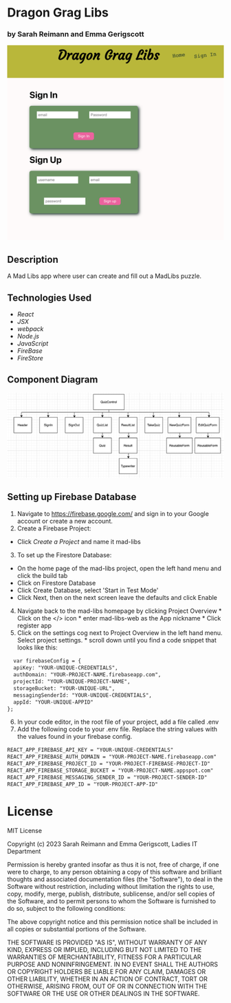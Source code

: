 # Dragon Grag Libs

### by Sarah Reimann and Emma Gerigscott

![home page](./src/imgs/home-page.png)

## Description

A Mad Libs app where user can create and fill out a MadLibs puzzle.

## Technologies Used
* _React_
* _JSX_
* _webpack_
* _Node.js_
* _JavaScript_
* _FireBase_
* _FireStore_

## Component Diagram

![component diagram](./src/imgs/component-diagram.png)

## Setting up Firebase Database
1. Navigate to https://firebase.google.com/ and sign in to your Google account or create a new account.
2. Create a Firebase Project:
  * Click _Create a Project_ and name it mad-libs
3. To set up the Firestore Database:
  * On the home page of the mad-libs project, open the left hand menu and click the build tab
  * Click on Firestore Database
  * Click Create Database, select 'Start in Test Mode'
  * Click Next, then on the next screen leave the defaults and click Enable

  4. Navigate back to the mad-libs homepage by clicking Project Overview
    * Click on the </> icon 
    * enter mad-libs-web as the App nickname
    * Click register app
  5. Click on the settings cog next to Project Overview in the left hand menu. Select project settings. 
    * scroll down until you find a code snippet that looks like this: 
  ```
    var firebaseConfig = {
    apiKey: "YOUR-UNIQUE-CREDENTIALS",
    authDomain: "YOUR-PROJECT-NAME.firebaseapp.com",
    projectId: "YOUR-UNIQUE-PROJECT-NAME",
    storageBucket: "YOUR-UNIQUE-URL",
    messagingSenderId: "YOUR-UNIQUE-CREDENTIALS",
    appId: "YOUR-UNIQUE-APPID"
  };
  ```
  6. In your code editor, in the root file of your project, add a file called .env
  7. Add the following code to your .env file. Replace the string values with the values found in your firebase config.
  ```
  REACT_APP_FIREBASE_API_KEY = "YOUR-UNIQUE-CREDENTIALS"
REACT_APP_FIREBASE_AUTH_DOMAIN = "YOUR-PROJECT-NAME.firebaseapp.com"
REACT_APP_FIREBASE_PROJECT_ID = "YOUR-PROJECT-FIREBASE-PROJECT-ID"
REACT_APP_FIREBASE_STORAGE_BUCKET = "YOUR-PROJECT-NAME.appspot.com"
REACT_APP_FIREBASE_MESSAGING_SENDER_ID = "YOUR-PROJECT-SENDER-ID"
REACT_APP_FIREBASE_APP_ID = "YOUR-PROJECT-APP-ID"
  ```

# License

MIT License

Copyright (c) 2023 Sarah Reimann and Emma Gerigscott, Ladies IT Department

Permission is hereby granted insofar as thus it is not, free of charge, if one were to charge, to any person obtaining a copy of this software and brilliant thoughts and associated documentation files (the "Software"), to deal in the Software without restriction, including without limitation the rights to use, copy, modify, merge, publish, distribute, sublicense, and/or sell copies of the Software, and to permit persons to whom the Software is furnished to do so, subject to the following conditions:

The above copyright notice and this permission notice shall be included in all copies or substantial portions of the Software.

THE SOFTWARE IS PROVIDED "AS IS", WITHOUT WARRANTY OF ANY KIND, EXPRESS OR IMPLIED, INCLUDING BUT NOT LIMITED TO THE WARRANTIES OF MERCHANTABILITY, FITNESS FOR A PARTICULAR PURPOSE AND NONINFRINGEMENT. IN NO EVENT SHALL THE AUTHORS OR COPYRIGHT HOLDERS BE LIABLE FOR ANY CLAIM, DAMAGES OR OTHER LIABILITY, WHETHER IN AN ACTION OF CONTRACT, TORT OR OTHERWISE, ARISING FROM, OUT OF OR IN CONNECTION WITH THE SOFTWARE OR THE USE OR OTHER DEALINGS IN THE SOFTWARE.